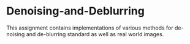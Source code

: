 # Denoising-and-Deblurring

This assignment contains implementations of various methods for de-noising and de-blurring standard as well as real world images. 
